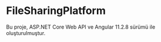 # FileSharingPlatform

Bu proje, ASP.NET Core Web API ve Angular 11.2.8 sürümü ile oluşturulmuştur.
